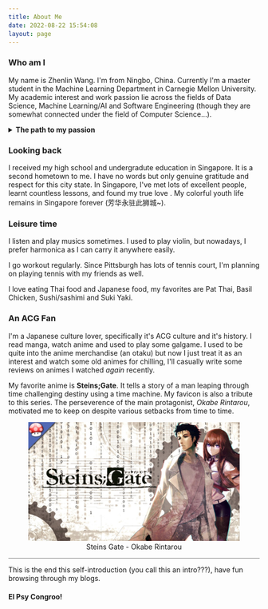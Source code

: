 ```yaml
---
title: About Me
date: 2022-08-22 15:54:08
layout: page
---
```

### Who am I
My name is Zhenlin Wang. I'm from Ningbo, China. Currently I'm a master student in the Machine Learning Department in Carnegie Mellon University. My academic interest and work passion lie across the fields of Data Science, Machine Learning/AI and Software Engineering (though they are somewhat connected under the field of Computer Science...). 
<details>
<summary><b>The path to my passion</b></summary>
<ul>
    <li>Before university, I was quite obsessed with applying mathematical models to the financial industry. I dreamed of being an equity researcher and predicting flows in the stock and derivatives market. In pursuit of this goal, I read an entire textbook on corporate finance and written all kinds of note on accounting models. However, I was wrong. When I entered the equity research team in the investment club in my university, I quickly realized that people were not "relying" on the models for judgement. They "abuse" these models to fit their assumptions in order to sell their investment plans to customers. This is not what I wanted. So I tried an alternative path - quantitative research. </li>
    <li> Being an applied math student, it's fairly easy to imagine that I would be fascinated by the significant amount of math used in quantitative research team in the investment club. This stood up as a completely different track from equity research. I was learning so much data science and machine learning knowledge in this team. I knew I've found my true passion. In the following semester, I enrolled in a second major in Computer Science to learn more about fundamental CS knowledge. I started building up my statistics/data science skills. A youtube channel, <a href="https://www.youtube.com/c/joshstarmer">StatQuest with Josh Starmer</a> really helped me a lot. Until today, I'm glad to see it being supported by the community and is still diligently uploding new tutorials on various concepts in stats/DS/ML. </li>
    <li> Further down the path, I started exploring boundaries in some ML sub-fields, namly <i>Bayesian Optimization, Bandit</i> and <i>Reinforcement Learning</i>. I conducted several researches under the guidance of my supervisors, and luckily published some papers. I believe in the motto of <b>Learn to live, Live to learn</b>. No matter how old I am and where I am, I'll keep myself challenged with learning new things. At current stage, expanding my passion from theoretical knowledge to real-life application is my major goal. Solving real-world problems with ML breakthroughs require the careful construction of tools and technologies. Thus, learning and practice software engineering has also become part of my life nowadays. </li>  
</ul> 
</details>


### Looking back
I received my high school and undergradute education in Singapore. It is a second hometown to me. I have no words but only genuine gratitude and respect for this city state. In Singapore, I've met lots of excellent people, learnt countless lessons, and found my true love <i class="fas fa-heart" style="color:red"></i>. My colorful youth life remains in Singapore forever (芳华永驻此狮城~).

### Leisure time
I listen and play musics sometimes. I used to play violin, but nowadays, I prefer harmonica as I can carry it anywhere easily.

I go workout regularly. Since Pittsburgh has lots of tennis court, I'm planning on playing tennis with my friends as well.

I love eating Thai food and Japanese food, my favorites are Pat Thai, Basil Chicken, Sushi/sashimi and Suki Yaki.

### An ACG Fan
I'm a Japanese culture lover, specifically it's ACG culture and it's history. I read manga, watch anime and used to play some galgame. I used to be quite into the anime merchandise <span class="heimu" title="You know too much">(an otaku)</span> but now I just treat it as an interest and watch some old animes for chilling, I'll casually write some reviews on animes I watched *again* recently. 

My favorite anime is <b>Steins;Gate</b>. It tells a story of a man leaping through time challenging destiny using a time machine. My favicon is also a tribute to this series. The perseverence of the main protagonist, <i>Okabe Rintarou</i>, motivated me to keep on despite various setbacks from time to time.

<figure align="center">
    <img src="/images/Steins_Gate.jpg" width="500px">
    <figcaption>Steins Gate - Okabe Rintarou</figcaption>
</figure>

<hr style="background-color:grey"></hr>

This is the end this self-introduction <span class="heimu" title="You know too much">(you call this an intro???)</span>, have fun browsing through my blogs. 

#### El Psy Congroo!
